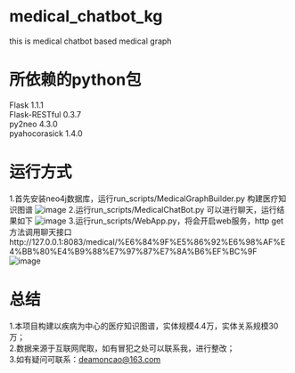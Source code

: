 # medical_chatbot_kg
this is medical chatbot based medical graph

# 所依赖的python包
Flask                       1.1.1  
Flask-RESTful               0.3.7  
py2neo                      4.3.0  
pyahocorasick               1.4.0  

# 运行方式
1.首先安装neo4j数据库，运行run_scripts/MedicalGraphBuilder.py  构建医疗知识图谱
![image](https://github.com/pengcao/medical_chatbot_kg/blob/master/result/01.medical_graph-08.png)
2.运行run_scripts/MedicalChatBot.py  可以进行聊天，运行结果如下
![image](https://github.com/pengcao/medical_chatbot_kg/blob/master/result/01.medical_graph-09.png)
3.运行run_scripts/WebApp.py，将会开启web服务，http get方法调用聊天接口http://127.0.0.1:8083/medical/%E6%84%9F%E5%86%92%E6%98%AF%E4%BB%80%E4%B9%88%E7%97%87%E7%8A%B6%EF%BC%9F
![image](https://github.com/pengcao/medical_chatbot_kg/blob/master/result/01.medical_graph-10.png)

# 总结
1.本项目构建以疾病为中心的医疗知识图谱，实体规模4.4万，实体关系规模30万；   
2.数据来源于互联网爬取，如有冒犯之处可以联系我，进行整改；   
3.如有疑问可联系：deamoncao@163.com   




